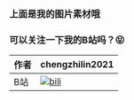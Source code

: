 ### 上面是我的图片素材哦  

### 可以关注一下我的B站吗？:stuck_out_tongue_closed_eyes:  

|作者|chengzhilin2021|
|---|---
|B站|[![bili]][bilibili]




[bilibili]:https://space.bilibili.com/1622070848?spm_id_from=333.1007.0.0 "我的B站"
[bili]:https://i2.hdslb.com/bfs/face/6985f5959741f7fb1f96d2a4c39b6f25e8e6f3ac.jpg@150w_150h.jpg  "我的B站"
